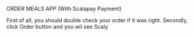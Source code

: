 ORDER MEALS APP (With Scalapay Payment)

First of all, you should double check your order if it was right.
Secondly, click Order button and you wil see Scaly 